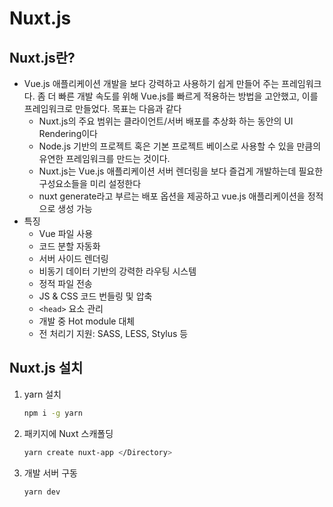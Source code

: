 # Nuxt.js

## Nuxt.js란?

- Vue.js 애플리케이션 개발을 보다 강력하고 사용하기 쉽게 만들어 주는 프레임워크다. 좀 더 빠른 개발 속도를 위해 Vue.js를 빠르게 적용하는 방법을 고안했고, 이를 프레임워크로 만들었다. 목표는 다음과 같다
  - Nuxt.js의 주요 범위는 클라이언트/서버 배포를 추상화 하는 동안의 UI Rendering이다
  - Node.js 기반의 프로젝트 혹은 기본 프로젝트 베이스로 사용할 수 있을 만큼의 유연한 프레임워크를 만드는 것이다.
  - Nuxt.js는 Vue.js 애플리케이션 서버 렌더링을 보다 즐겁게 개발하는데 필요한 구성요소들을 미리 설정한다
  - nuxt generate라고 부르는 배포 옵션을 제공하고 vue.js 애플리케이션을 정적으로 생성 가능
- 특징
  - Vue 파일 사용
  - 코드 분할 자동화
  - 서버 사이드 렌더링
  - 비동기 데이터 기반의 강력한 라우팅 시스템
  - 정적 파일 전송
  - JS & CSS 코드 번들링 및 압축
  - `<head>` 요소 관리
  - 개발 중 Hot module 대체
  - 전 처리기 지원: SASS, LESS, Stylus 등

## Nuxt.js 설치

1. yarn 설치

   ```bash
   npm i -g yarn
   ```

2. 패키지에 Nuxt 스캐폴딩

   ```bash
   yarn create nuxt-app </Directory>
   ```

3. 개발 서버 구동

   ```bash
   yarn dev
   ```

   